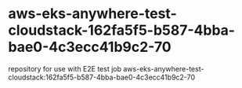 # aws-eks-anywhere-test-cloudstack-162fa5f5-b587-4bba-bae0-4c3ecc41b9c2-70
repository for use with E2E test job aws-eks-anywhere-test-cloudstack:162fa5f5-b587-4bba-bae0-4c3ecc41b9c2-70
